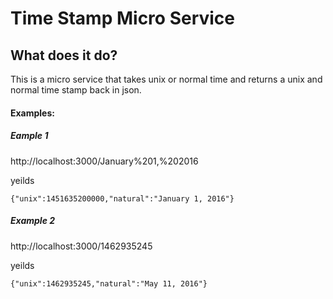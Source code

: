 # Time Stamp Micro Service

## What does it do?
This is a micro service that takes unix or normal time and returns a unix and normal time stamp back in json.

#### Examples:
##### Eample 1
http://localhost:3000/January%201,%202016

yeilds

```{"unix":1451635200000,"natural":"January 1, 2016"}```

##### Example 2
http://localhost:3000/1462935245

yeilds

```{"unix":1462935245,"natural":"May 11, 2016"}```
